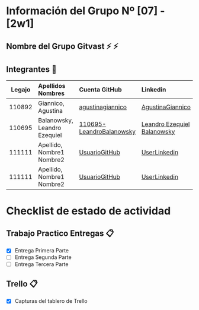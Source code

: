 # Información del Grupo Nº [07] - [2w1]


## Nombre del Grupo Gitvast :zap: :zap:


## Integrantes :busts_in_silhouette:

| Legajo| Apellidos Nombres  | Cuenta GitHub | Linkedin
| :------: | :-------- | :-------- | :-------- |
| 110892 | Giannico, Agustina |[agustinagiannico](https://github.com/agustinagiannico)|[AgustinaGiannico](https://www.linkedin.com/in/agustina-giannico-6b0a4418b/)|
| 110695 | Balanowsky, Leandro Ezequiel |[110695-LeandroBalanowsky](https://github.com/110695-LeandroBalanowsky)|[Leandro Ezequiel Balanowsky](https://www.linkedin.com/in/leandro-ezequiel-balanowsky-468293172/)|
| 111111 | Apellido, Nombre1 Nombre2 |[UsuarioGitHub](https://github.com/xxxx)|[UserLinkedin](https://ar.linkedin.com/)|
| 111111 | Apellido, Nombre1 Nombre2 |[UsuarioGitHub](https://github.com/xxxx)|[UserLinkedin](https://ar.linkedin.com/)|


# Checklist de estado de actividad

## Trabajo Practico Entregas :clipboard:
- [X] Entrega Primera Parte
- [ ] Entrega Segunda Parte
- [ ] Entrega Tercera Parte

## Trello :clipboard:
- [X] Capturas del tablero de Trello